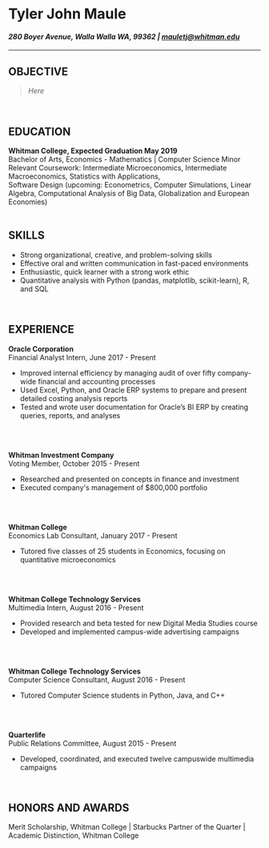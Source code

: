# Tyler John Maule
#### *280 Boyer Avenue, Walla Walla WA, 99362 | mauletj@whitman.edu*
---

## **OBJECTIVE**  
> *Here*  

<br>

## **EDUCATION**  
**Whitman College, Expected Graduation May 2019**  
Bachelor of Arts, Economics - Mathematics | Computer Science Minor  
Relevant Coursework: Intermediate Microeconomics, Intermediate Macroeconomics, Statistics with Applications,  
Software Design (upcoming: Econometrics, Computer Simulations, Linear Algebra, Computational Analysis of Big Data, Globalization and European Economies)  
<br>

## **SKILLS**
-  Strong organizational, creative, and problem-solving skills  
-  Effective oral and written communication in fast-paced environments  
-  Enthusiastic, quick learner with a strong work ethic  
-  Quantitative analysis with Python (pandas, matplotlib, scikit-learn), R, and SQL  
<br>

## **EXPERIENCE**  

**Oracle Corporation**  
Financial Analyst Intern, June 2017 - Present
-  Improved internal efficiency by managing audit of over fifty company-wide financial and accounting processes
-  Used Excel, Python, and Oracle ERP systems to prepare and present detailed costing analysis reports
-  Tested and wrote user documentation for Oracle’s BI ERP by creating queries, reports, and analyses
<br>
<br>

**Whitman Investment Company**  
Voting Member, October 2015 - Present
  - Researched and presented on concepts in finance and investment
  - Executed company's management of $800,000 portfolio
<br>
<br>

**Whitman College**  
Economics Lab Consultant, January 2017 - Present
-  Tutored five classes of 25 students in Economics, focusing on quantitative microeconomics
<br>
<br>


**Whitman College Technology Services**  
Multimedia Intern, August 2016 - Present  
- Provided research and beta tested for new Digital Media Studies course
- Developed and implemented campus-wide advertising campaigns
<br>
<br>

**Whitman College Technology Services**   
Computer Science Consultant, August 2016 - Present  
- Tutored Computer Science students in Python, Java, and C++
<br>
<br>

**Quarterlife**  
Public Relations Committee, August 2015 - Present  
-  Developed, coordinated, and executed twelve campuswide multimedia campaigns
<br>

## **HONORS AND AWARDS**  
Merit Scholarship, Whitman College | Starbucks Partner of the Quarter | Academic Distinction, Whitman College

